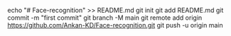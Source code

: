 echo "# Face-recognition" >> README.md
git init
git add README.md
git commit -m "first commit"
git branch -M main
git remote add origin https://github.com/Ankan-KD/Face-recognition.git
git push -u origin main

